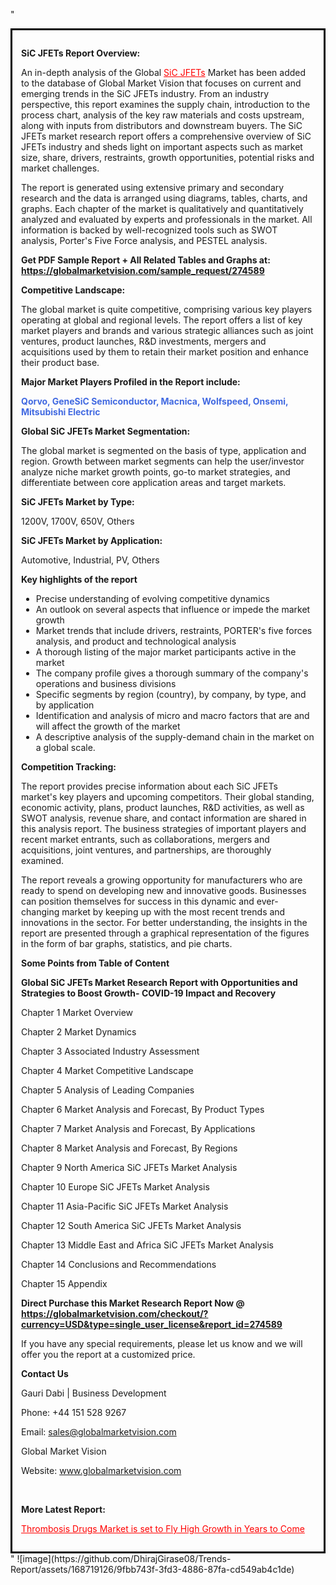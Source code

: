 "<div style='border: 3px solid black; padding: 1em;'>

<strong>SiC JFETs Report Overview:</strong>

An in-depth analysis of the Global <a style='color: #ff0000;' href='https://globalmarketvision.com/reports/global-sic-jfets-market/274589'>SiC JFETs</a> Market has been added to the database of Global Market Vision that focuses on current and emerging trends in the SiC JFETs industry. From an industry perspective, this report examines the supply chain, introduction to the process chart, analysis of the key raw materials and costs upstream, along with inputs from distributors and downstream buyers. The SiC JFETs market research report offers a comprehensive overview of SiC JFETs industry and sheds light on important aspects such as market size, share, drivers, restraints, growth opportunities, potential risks and market challenges.

The report is generated using extensive primary and secondary research and the data is arranged using diagrams, tables, charts, and graphs. Each chapter of the market is qualitatively and quantitatively analyzed and evaluated by experts and professionals in the market. All information is backed by well-recognized tools such as SWOT analysis, Porter's Five Force analysis, and PESTEL analysis.

<strong>Get PDF Sample Report + All Related Tables and Graphs at</strong><strong>:</strong><strong> <a style='color: #ff0000;' href='https://globalmarketvision.com/sample_request/274589?utm_source=linkedinPulse&utm_medium=SN&utm_campaign=SN'><strong>https://globalmarketvision.com/sample_request/274589</strong></a></strong>

<strong>Competitive Landscape:</strong>

The global market is quite competitive, comprising various key players operating at global and regional levels. The report offers a list of key market players and brands and various strategic alliances such as joint ventures, product launches, R&amp;D investments, mergers and acquisitions used by them to retain their market position and enhance their product base.

<strong>Major Market Players Profiled in the Report include:</strong>

<strong style='color: #4169e1;'>Qorvo, GeneSiC Semiconductor, Macnica, Wolfspeed, Onsemi, Mitsubishi Electric</strong>

<strong>Global SiC JFETs Market Segmentation:</strong>

The global market is segmented on the basis of type, application and region. Growth between market segments can help the user/investor analyze niche market growth points, go-to market strategies, and differentiate between core application areas and target markets.

<strong>SiC JFETs Market by Type</strong><strong>:</strong>

1200V, 1700V, 650V, Others

<strong>SiC JFETs Market by</strong><strong> Application:</strong>

Automotive, Industrial, PV, Others

<strong>Key highlights of the report</strong>
<ul>
  <li>Precise understanding of evolving competitive dynamics</li>
  <li>An outlook on several aspects that influence or impede the market growth</li>
  <li>Market trends that include drivers, restraints, PORTER's five forces analysis, and product and technological analysis</li>
  <li>A thorough listing of the major market participants active in the market</li>
  <li>The company profile gives a thorough summary of the company's operations and business divisions</li>
  <li>Specific segments by region (country), by company, by type, and by application</li>
  <li>Identification and analysis of micro and macro factors that are and will affect the growth of the market</li>
  <li>A descriptive analysis of the supply-demand chain in the market on a global scale.</li>
</ul>
<strong>Competition Tracking:</strong>

The report provides precise information about each SiC JFETs market's key players and upcoming competitors. Their global standing, economic activity, plans, product launches, R&amp;D activities, as well as SWOT analysis, revenue share, and contact information are shared in this analysis report. The business strategies of important players and recent market entrants, such as collaborations, mergers and acquisitions, joint ventures, and partnerships, are thoroughly examined.

The report reveals a growing opportunity for manufacturers who are ready to spend on developing new and innovative goods. Businesses can position themselves for success in this dynamic and ever-changing market by keeping up with the most recent trends and innovations in the sector. For better understanding, the insights in the report are presented through a graphical representation of the figures in the form of bar graphs, statistics, and pie charts.

<strong>Some Points from Table of Content</strong>

<strong>Global SiC JFETs Market Research Report with Opportunities and Strategies to Boost Growth- COVID-19 Impact and Recovery</strong>

Chapter 1 Market Overview

Chapter 2 Market Dynamics

Chapter 3 Associated Industry Assessment

Chapter 4 Market Competitive Landscape

Chapter 5 Analysis of Leading Companies

Chapter 6 Market Analysis and Forecast, By Product Types

Chapter 7 Market Analysis and Forecast, By Applications

Chapter 8 Market Analysis and Forecast, By Regions

Chapter 9 North America SiC JFETs Market Analysis

Chapter 10 Europe SiC JFETs Market Analysis

Chapter 11 Asia-Pacific SiC JFETs Market Analysis

Chapter 12 South America SiC JFETs Market Analysis

Chapter 13 Middle East and Africa SiC JFETs Market Analysis

Chapter 14 Conclusions and Recommendations

Chapter 15 Appendix

<strong>Direct Purchase this Market Research Report Now @ <a style='color: #ff0000;' href='https://globalmarketvision.com/checkout/?currency=USD&type=single_user_license&report_id=274589?utm_source=linkedinPulse&utm_medium=SN&utm_campaign=SN'><strong>https://globalmarketvision.com/checkout/?currency=USD&type=single_user_license&report_id=274589</strong></a></strong>

If you have any special requirements, please let us know and we will offer you the report at a customized price.
<p id='ember58' class='ember-view reader-content-blocks__paragraph'><strong>Contact Us</strong></p>
<p id='ember59' class='ember-view reader-content-blocks__paragraph'>Gauri Dabi | Business Development</p>
<p id='ember60' class='ember-view reader-content-blocks__paragraph'>Phone: +44 151 528 9267</p>
Email: <a href='mailto:sales@globalmarketvision.com'>sales@globalmarketvision.com</a>

Global Market Vision

Website: <a href='http://www.globalmarketvision.com/'>www.globalmarketvision.com</a>

&nbsp;

<strong>More Latest Report:</strong>

<a style='color: #ff0000;' href='https://medium.com/@namratasonawane27/thrombosis-drugs-market-is-set-to-fly-high-growth-in-years-to-come-ca62bc1aa313'>Thrombosis Drugs Market is set to Fly High Growth in Years to Come</a>

</div>"
![image](https://github.com/DhirajGirase08/Trends-Report/assets/168719126/9fbb743f-3fd3-4886-87fa-cd549ab4c1de)
